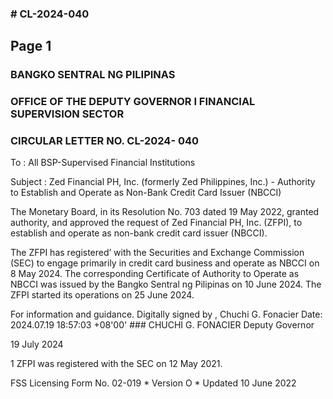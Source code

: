 ### # CL-2024-040

## Page 1

### BANGKO SENTRAL NG PILIPINAS

### OFFICE OF THE DEPUTY GOVERNOR I FINANCIAL SUPERVISION SECTOR

### CIRCULAR LETTER NO. CL-2024- 040

To : All BSP-Supervised Financial Institutions

Subject : Zed Financial PH, Inc. (formerly Zed Philippines, Inc.) - Authority to Establish and Operate as Non-Bank Credit Card Issuer (NBCCI)

The Monetary Board, in its Resolution No. 703 dated 19 May 2022, granted authority, and approved the request of Zed Financial PH, Inc. (ZFPI), to establish and operate as non-bank credit card issuer (NBCCI).

The ZFPI has registered’ with the Securities and Exchange Commission (SEC) to engage primarily in credit card business and operate as NBCCI on 8 May 2024. The corresponding Certificate of Authority to Operate as NBCCI was issued by the Bangko Sentral ng Pilipinas on 10 June 2024. The ZFPI started its operations on 25 June 2024.

For information and guidance. Digitally signed by , Chuchi G. Fonacier Date: 2024.07.19 18:57:03 +08'00' ### CHUCHI G. FONACIER Deputy Governor

19 July 2024

1 ZFPI was registered with the SEC on 12 May 2021.

FSS Licensing Form No. 02-019 * Version O * Updated 10 June 2022 